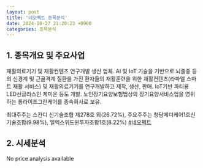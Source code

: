 ```yaml
---
layout: post
title: '네오펙트 종목분석'
date: 2024-10-27 21:20:23 +0900
categories: 종목분석
---
```


## 1. 종목개요 및 주요사업

재활의료기기 및 재활컨텐츠 연구개발 생산 업체. AI 및 IoT 기술을 기반으로 뇌졸중 등의 신경계 및 근골격계 질환을 가진 환자들의 재활훈련을 위한 재활컨텐츠(라파엘 스마트 재활 서비스) 및 재활의료기기를 연구개발하고 제작, 생산, 판매. IoT기반 파티용 LED선글라스인 케미온 등도 개발. 노인장기요양보험법상의 장기요양서비스업을 영위하는 롱라이프그린케어를 종속회사로 보유.

최대주주는 스칸디 신기술조합 제278호 외(26.72%), 주요주주는 청담메디케어1호신기술조합(9.98%), 엘엑스위드윈투자조합1호(8.22%)
[#네오펙트](#)

## 2. 시세분석

No price analysis available
